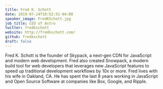 ```yaml
---
title: Fred K. Schott
date: 2019-07-24T18:52:51-04:00
speaker_image: FredKSchott.jpg
job_title: CEO of Astro
twitter: fredkschott
website: http://fredkschott.com/
github: fredkschott
draft: false
---
```


Fred K. Schott is the founder of Skypack, a next-gen CDN for JavaScript and modern web development. Fred also created Snowpack, a modern build tool for web developers that leverages new JavaScript features to speed up traditional development workflows by 10x or more. Fred lives with his wife in Oakland, CA. He has spent the last 8 years working in JavaScript and Open Source Software at companies like Box, Google, and Ripple.
